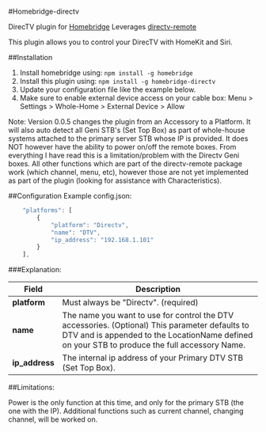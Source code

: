 #Homebridge-directv

DirecTV plugin for [Homebridge](https://github.com/nfarina/homebridge)
Leverages [directv-remote](https://www.npmjs.com/package/directv-remote)

This plugin allows you to control your DirecTV with HomeKit and Siri.

##Installation
1. Install homebridge using: `npm install -g homebridge`
2. Install this plugin using: `npm install -g homebridge-directv`
3. Update your configuration file like the example below.
4. Make sure to enable external device access on your cable box:
	Menu > Settings > Whole-Home > External Device > Allow

Note: Version 0.0.5 changes the plugin from an Accessory to a Platform. It will also auto detect all Geni STB's (Set Top Box) as part of whole-house systems attached to the primary server STB whose IP is provided. 
It does NOT however have the ability to power on/off the remote boxes. From everything I have read this is a limitation/problem with the Directv Geni boxes. 
All other functions which are part of the directv-remote package work (which channel, menu, etc), however those are not yet implemented as part of the plugin (looking for assistance with Characteristics).

	
##Configuration
Example config.json:

```js
    "platforms": [
		{
			"platform": "Directv",
			"name": "DTV",
			"ip_address": "192.168.1.101"
		}
	],
```

###Explanation:

Field           | Description
----------------|------------
**platform**    | Must always be "Directv". (required)
**name**        | The name you want to use for control the DTV accessories. (Optional) This parameter defaults to DTV and is appended to the LocationName defined on your STB to produce the full accessory Name. 
**ip_address**  | The internal ip address of your Primary DTV STB (Set Top Box).

##Limitations:

Power is the only function at this time, and only for the primary STB (the one with the IP). Additional functions such as current channel, changing channel, will be worked on.
